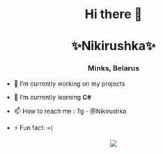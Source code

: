 <h1 align="center">Hi there 👋</h1>
<h1 align="center">✨Nikirushka✨</h1>
<h3 align="center">Minks, Belarus</h3>

- 🔭 I’m currently working on my projects

- 🌱 I’m currently learning **C#**

- 📫 How to reach me : Tg - @Nikirushka 

- ⚡ Fun fact: =)

<p align="center"> <img src="https://komarev.com/ghpvc/?username=nikirushka&color=blueviolet" /> </p>
